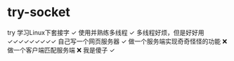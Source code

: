 # try-socket
try
学习Linux下套接字		✓
使用并熟练多线程		✓
多线程好烦，但是好好用		✓✓✓✓✓✓✓✓✓
自己写一个网页服务器		✓
做一个服务端实现奇奇怪怪的功能	❌
做一个客户端匹配服务端		❌
我是傻子			✓
